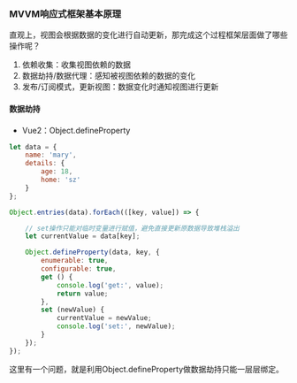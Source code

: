 ### MVVM响应式框架基本原理

直观上，视图会根据数据的变化进行自动更新，那完成这个过程框架层面做了哪些操作呢？

1. 依赖收集：收集视图依赖的数据
2. 数据劫持/数据代理：感知被视图依赖的数据的变化
3. 发布/订阅模式，更新视图：数据变化时通知视图进行更新

#### 数据劫持
- Vue2：Object.defineProperty

```js
let data = {
    name: 'mary',
    details: {
        age: 18,
        home: 'sz'
    }
};

Object.entries(data).forEach(([key, value]) => {

    // set操作只能对临时变量进行赋值，避免直接更新原数据导致堆栈溢出
    let currentValue = data[key];

    Object.defineProperty(data, key, {
        enumerable: true,
        configurable: true,
        get () {
            console.log('get:', value);
            return value;
        },
        set (newValue) {
            currentValue = newValue;
            console.log('set:', newValue);
        }
    });
});
```

这里有一个问题，就是利用Object.defineProperty做数据劫持只能一层层绑定。
